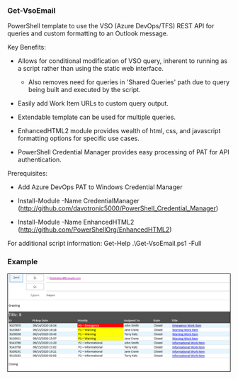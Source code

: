 ### Get-VsoEmail

PowerShell template to use the VSO (Azure DevOps/TFS) REST API for queries and custom formatting to an Outlook message.

Key Benefits:

- Allows for conditional modification of VSO query, inherent to running as a script rather than using the static web interface.

   - Also removes need for queries in 'Shared Queries' path due to query being built and executed by the script.

- Easily add Work Item URLs to custom query output.

- Extendable template can be used for multiple queries.

- EnhancedHTML2 module provides wealth of html, css, and javascript formatting options for specific use cases.

- PowerShell Credential Manager provides easy processing of PAT for API authentication.

Prerequisites:
    
- Add Azure DevOps PAT to Windows Credential Manager

- Install-Module -Name CredentialManager (http://github.com/davotronic5000/PowerShell_Credential_Manager)
     
- Install-Module -Name EnhancedHTML2 (http://github.com/PowerShellOrg/EnhancedHTML2)

For additional script information: Get-Help .\Get-VsoEmail.ps1 -Full

### Example

![alt text](https://github.com/erlaplante/VsoEmail/blob/master/exampleOutput.png?raw=true)
